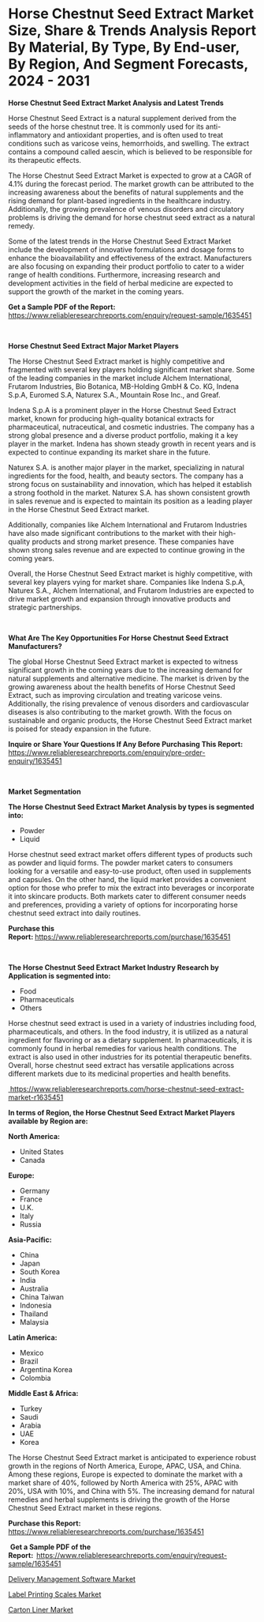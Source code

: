 <p><h1>Horse Chestnut Seed Extract Market Size, Share & Trends Analysis Report By Material, By Type, By End-user, By Region, And Segment Forecasts, 2024 - 2031</h1></p><p><strong>Horse Chestnut Seed Extract Market Analysis and Latest Trends</strong></p>
<p><p>Horse Chestnut Seed Extract is a natural supplement derived from the seeds of the horse chestnut tree. It is commonly used for its anti-inflammatory and antioxidant properties, and is often used to treat conditions such as varicose veins, hemorrhoids, and swelling. The extract contains a compound called aescin, which is believed to be responsible for its therapeutic effects.</p><p>The Horse Chestnut Seed Extract Market is expected to grow at a CAGR of 4.1% during the forecast period. The market growth can be attributed to the increasing awareness about the benefits of natural supplements and the rising demand for plant-based ingredients in the healthcare industry. Additionally, the growing prevalence of venous disorders and circulatory problems is driving the demand for horse chestnut seed extract as a natural remedy. </p><p>Some of the latest trends in the Horse Chestnut Seed Extract Market include the development of innovative formulations and dosage forms to enhance the bioavailability and effectiveness of the extract. Manufacturers are also focusing on expanding their product portfolio to cater to a wider range of health conditions. Furthermore, increasing research and development activities in the field of herbal medicine are expected to support the growth of the market in the coming years.</p></p>
<p><strong>Get a Sample PDF of the Report:&nbsp;</strong> <a href="https://www.reliableresearchreports.com/enquiry/request-sample/1635451">https://www.reliableresearchreports.com/enquiry/request-sample/1635451</a></p>
<p>&nbsp;</p>
<p><strong>Horse Chestnut Seed Extract Major Market Players</strong></p>
<p><p>The Horse Chestnut Seed Extract market is highly competitive and fragmented with several key players holding significant market share. Some of the leading companies in the market include Alchem International, Frutarom Industries, Bio Botanica, MB-Holding GmbH & Co. KG, Indena S.p.A, Euromed S.A, Naturex S.A., Mountain Rose Inc., and Greaf.</p><p>Indena S.p.A is a prominent player in the Horse Chestnut Seed Extract market, known for producing high-quality botanical extracts for pharmaceutical, nutraceutical, and cosmetic industries. The company has a strong global presence and a diverse product portfolio, making it a key player in the market. Indena has shown steady growth in recent years and is expected to continue expanding its market share in the future.</p><p>Naturex S.A. is another major player in the market, specializing in natural ingredients for the food, health, and beauty sectors. The company has a strong focus on sustainability and innovation, which has helped it establish a strong foothold in the market. Naturex S.A. has shown consistent growth in sales revenue and is expected to maintain its position as a leading player in the Horse Chestnut Seed Extract market.</p><p>Additionally, companies like Alchem International and Frutarom Industries have also made significant contributions to the market with their high-quality products and strong market presence. These companies have shown strong sales revenue and are expected to continue growing in the coming years.</p><p>Overall, the Horse Chestnut Seed Extract market is highly competitive, with several key players vying for market share. Companies like Indena S.p.A, Naturex S.A., Alchem International, and Frutarom Industries are expected to drive market growth and expansion through innovative products and strategic partnerships.</p></p>
<p>&nbsp;</p>
<p><strong>What Are The Key Opportunities For Horse Chestnut Seed Extract Manufacturers?</strong></p>
<p><p>The global Horse Chestnut Seed Extract market is expected to witness significant growth in the coming years due to the increasing demand for natural supplements and alternative medicine. The market is driven by the growing awareness about the health benefits of Horse Chestnut Seed Extract, such as improving circulation and treating varicose veins. Additionally, the rising prevalence of venous disorders and cardiovascular diseases is also contributing to the market growth. With the focus on sustainable and organic products, the Horse Chestnut Seed Extract market is poised for steady expansion in the future.</p></p>
<p><strong>Inquire or Share Your Questions If Any Before Purchasing This Report:</strong> <a href="https://www.reliableresearchreports.com/enquiry/pre-order-enquiry/1635451">https://www.reliableresearchreports.com/enquiry/pre-order-enquiry/1635451</a></p>
<p>&nbsp;</p>
<p><strong>Market Segmentation</strong></p>
<p><strong>The Horse Chestnut Seed Extract Market Analysis by types is segmented into:</strong></p>
<p><ul><li>Powder</li><li>Liquid</li></ul></p>
<p><p>Horse chestnut seed extract market offers different types of products such as powder and liquid forms. The powder market caters to consumers looking for a versatile and easy-to-use product, often used in supplements and capsules. On the other hand, the liquid market provides a convenient option for those who prefer to mix the extract into beverages or incorporate it into skincare products. Both markets cater to different consumer needs and preferences, providing a variety of options for incorporating horse chestnut seed extract into daily routines.</p></p>
<p><strong>Purchase this Report:&nbsp;</strong><a href="https://www.reliableresearchreports.com/purchase/1635451">https://www.reliableresearchreports.com/purchase/1635451</a></p>
<p>&nbsp;</p>
<p><strong>The Horse Chestnut Seed Extract Market Industry Research by Application is segmented into:</strong></p>
<p><ul><li>Food</li><li>Pharmaceuticals</li><li>Others</li></ul></p>
<p><p>Horse chestnut seed extract is used in a variety of industries including food, pharmaceuticals, and others. In the food industry, it is utilized as a natural ingredient for flavoring or as a dietary supplement. In pharmaceuticals, it is commonly found in herbal remedies for various health conditions. The extract is also used in other industries for its potential therapeutic benefits. Overall, horse chestnut seed extract has versatile applications across different markets due to its medicinal properties and health benefits.</p></p>
<p><a href="https://www.reliableresearchreports.com/horse-chestnut-seed-extract-market-r1635451">&nbsp;https://www.reliableresearchreports.com/horse-chestnut-seed-extract-market-r1635451</a></p>
<p><strong>In terms of Region, the Horse Chestnut Seed Extract Market Players available by Region are:</strong></p>
<p>
    <p> <strong> North America: </strong>
        <ul>
            <li>United States</li>
            <li>Canada</li>
        </ul>
        </p> 
    <p> <strong> Europe: </strong>
        <ul>
            <li>Germany</li>
            <li>France</li>
            <li>U.K.</li>
            <li>Italy</li>
            <li>Russia</li>
        </ul>
        </p> 
    <p> <strong> Asia-Pacific: </strong>
        <ul>
            <li>China</li>
            <li>Japan</li>
            <li>South Korea</li>
            <li>India</li>
            <li>Australia</li>
            <li>China Taiwan</li>
            <li>Indonesia</li>
            <li>Thailand</li>
            <li>Malaysia</li>
        </ul>
        </p> 
    <p> <strong> Latin America: </strong>
        <ul>
            <li>Mexico</li>
            <li>Brazil</li>
            <li>Argentina Korea</li>
            <li>Colombia</li>
        </ul>
        </p> 
    <p> <strong> Middle East & Africa: </strong>
        <ul>
            <li>Turkey</li>
            <li>Saudi</li>
            <li>Arabia</li>
            <li>UAE</li>
            <li>Korea</li>
        </ul>
    </p>
    </p>
<p><p>The Horse Chestnut Seed Extract market is anticipated to experience robust growth in the regions of North America, Europe, APAC, USA, and China. Among these regions, Europe is expected to dominate the market with a market share of 40%, followed by North America with 25%, APAC with 20%, USA with 10%, and China with 5%. The increasing demand for natural remedies and herbal supplements is driving the growth of the Horse Chestnut Seed Extract market in these regions.</p></p>
<p><strong>Purchase this Report: </strong><a href="https://www.reliableresearchreports.com/purchase/1635451">https://www.reliableresearchreports.com/purchase/1635451</a></p>
<p>&nbsp;<strong>Get a Sample PDF of the Report:&nbsp;&nbsp;</strong><a href="https://www.reliableresearchreports.com/enquiry/request-sample/1635451">https://www.reliableresearchreports.com/enquiry/request-sample/1635451</a></p>
<p><strong></strong></p>
<p><p><a href="https://medium.com/@cathymaggio15/delivery-management-software-market-size-market-outlook-and-market-forecast-2024-to-2031-38e6e6d0acc8">Delivery Management Software Market</a></p><p><a href="https://www.linkedin.com/pulse/label-printing-scales-market-furnish-information-size-share-dynamics-01mhe">Label Printing Scales Market</a></p><p><a href="https://www.linkedin.com/pulse/carton-liner-market-analysis-examines-its-scope-growth-opportunities-z79me">Carton Liner Market</a></p></p>